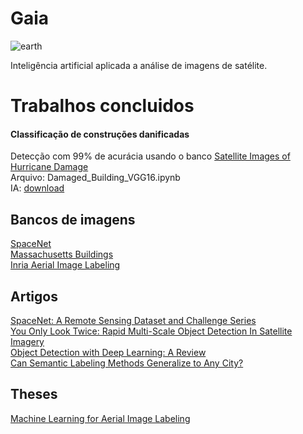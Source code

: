 # Gaia
![earth](https://earthseeds.space/header/earth-header-3.jpg)

Inteligência artificial aplicada a análise de imagens de satélite.

# Trabalhos concluidos
#### Classificação de construções danificadas
Detecção com 99% de acurácia usando o banco [Satellite Images of Hurricane Damage](https://www.kaggle.com/kmader/satellite-images-of-hurricane-damage)<br/> 
Arquivo: Damaged_Building_VGG16.ipynb<br/>
IA: [download](https://drive.google.com/file/d/1lwi20f40HSS88xJxOTkkxp90tFOXxsna/view?usp=sharing)<br/>

## Bancos de imagens
[SpaceNet](https://spacenet.ai/datasets/)<br/>
[Massachusetts Buildings ](https://www.kaggle.com/balraj98/massachusetts-buildings-dataset)<br/>
[Inria Aerial Image Labeling](https://project.inria.fr/aerialimagelabeling/)<br/>

## Artigos
[SpaceNet: A Remote Sensing Dataset and Challenge Series](https://arxiv.org/abs/1807.01232)<br/>
[You Only Look Twice: Rapid Multi-Scale Object Detection In Satellite Imagery](https://arxiv.org/abs/1805.09512)<br/>
[Object Detection with Deep Learning: A Review](https://arxiv.org/abs/1807.05511)<br/>
[Can Semantic Labeling Methods Generalize to Any City?](https://hal.inria.fr/hal-01468452/document)<br/>

## Theses
[Machine Learning for Aerial Image Labeling](https://www.cs.toronto.edu/~vmnih/docs/Mnih_Volodymyr_PhD_Thesis.pdf)<br/>
